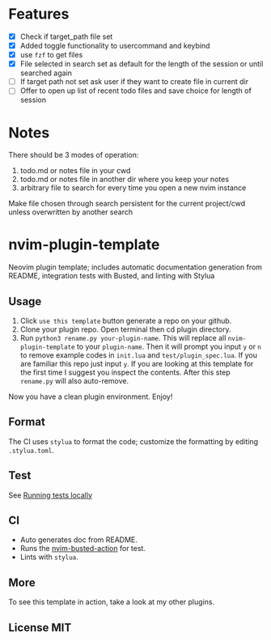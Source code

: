 # Features
- [x] Check if target_path file set
- [x] Added toggle functionality to usercommand and keybind
- [x] use `fzf` to get files
- [x] File selected in search set as default for the length of the session or until searched again
- [ ] If target path not set ask user if they want to create file in current dir
- [ ] Offer to open up list of recent todo files and save choice for length of session

# Notes
There should be 3 modes of operation:
1. todo.md or notes file in your cwd
2. todo.md or notes file in another dir where you keep your notes
3. arbitrary file to search for every time you open a new nvim instance

Make file chosen through search persistent for the current project/cwd unless overwritten by another search

# nvim-plugin-template

Neovim plugin template; includes automatic documentation generation from README, integration tests with Busted, and linting with Stylua

## Usage

1. Click `use this template` button generate a repo on your github.
2. Clone your plugin repo. Open terminal then cd plugin directory.
3. Run `python3 rename.py your-plugin-name`. This will replace all `nvim-plugin-template` to your `plugin-name`. 
   Then it will prompt you input `y` or `n` to remove example codes in `init.lua` and
   `test/plugin_spec.lua`. If you are familiar this repo just input `y`. If you are looking at this template for the first time I suggest you inspect the contents. After this step `rename.py` will also auto-remove.

Now you have a clean plugin environment. Enjoy!

## Format

The CI uses `stylua` to format the code; customize the formatting by editing `.stylua.toml`.

## Test

See [Running tests locally](https://github.com/nvim-neorocks/nvim-busted-action?tab=readme-ov-file#running-tests-locally)

## CI

- Auto generates doc from README.
- Runs the [nvim-busted-action](https://github.com/nvim-neorocks/nvim-busted-action) for test.
- Lints with `stylua`.

## More

To see this template in action, take a look at my other plugins.

## License MIT
